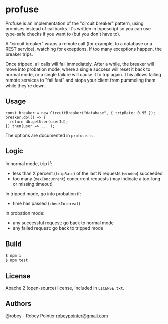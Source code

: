 # profuse

Profuse is an implementation of the "circuit breaker" pattern, using promises instead of callbacks. It's written in typescript so you can use type-safe checks if you want to (but you don't have to).

A "circuit breaker" wraps a remote call (for example, to a database or a REST service), watching for exceptions. If too many exceptions happen, the breaker trips.

Once tripped, all calls will fail immediately. After a while, the breaker will move into probation mode, where a single success will reset it back to normal mode, or a single failure will cause it to trip again. This allows failing remote services to "fail fast" and stops your client from pummeling them while they're down.

## Usage

```es6
const breaker = new CircuitBreaker("database", { tripRate: 0.95 });
breaker.do(() => {
  return db.getUser(userId);
}).then(user => ... );
```

The options are documented in `profuse.ts`.

## Logic

In normal mode, trip if:
  - less than X percent (`tripRate`) of the last N requests (`window`) succeeded
  - too many (`maxConcurrent`) concurrent requests (may indicate a too-long or missing timeout)

In tripped mode, go into probation if:
  - time has passed (`checkInterval`)

In probation mode:
  - any successful request: go back to normal mode
  - any failed request: go back to tripped mode

## Build

```sh
$ npm i
$ npm test
```

## License

Apache 2 (open-source) license, included in `LICENSE.txt`.

## Authors

@robey - Robey Pointer <robeypointer@gmail.com>
